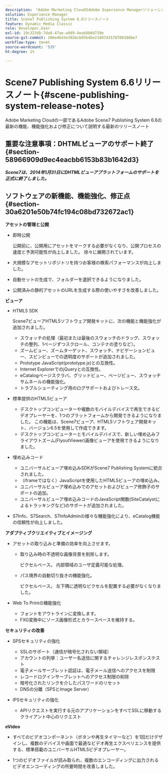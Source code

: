 ```yaml
---
description: 「Adobe Marketing CloudのAdobe Experience Managerソリューションに含まれるAdobe Scene7 Publishing System 6.6の最新の機能、機能強化および修正について説明する最新のリリースノート」
solution: Experience Manager
title: Scene7 Publishing System 6.6リリースノート
feature: Dynamic Media Classic
role: Developer,User
exl-id: 19c323db-7da8-47ae-a9d9-4ead4b8d739e
source-git-commit: 206e4643e3926cb85b4be2189743578f88180be7
workflow-type: tm+mt
source-wordcount: '535'
ht-degree: 1%

---
```


# Scene7 Publishing System 6.6リリースノート{#scene-publishing-system-release-notes}

Adobe Marketing Cloudの一部であるAdobe Scene7 Publishing System 6.6の最新の機能、機能強化および修正について説明する最新のリリースノート

## 重要な注意事項：DHTMLビューアのサポート終了 {#section-58966909d9ec4eacbb6153b83b1642d3}

***Scene7は、2014年1月31日にDHTMLビューアプラットフォームのサポートを正式に終了しました。***

## ソフトウェアの新機能、機能強化、修正点 {#section-30a6201e50b74fc194c08bd732672ac1}

**アセットの管理と公開**

* 即時公開

   公開前に、公開用にアセットをマークする必要がなくなり、公開プロセスの速度と予測可能性が向上しました。 徐々に展開されています。

* 大規模なアセットリポジトリを持つお客様の検索パフォーマンスが向上しました。
* 自動セットの生成で、フォルダーを選択できるようになりました。
* 公開済みの静的アセットのURLを生成する際の使いやすさを改善しました。

**ビューア**

* HTML5 SDK

   Scene7ビューアHTML5ソフトウェア開発キットに、次の機能と機能強化が追加されました。

   * スウォッチの処理（最初または最後のスウォッチのドラッグ、スウォッチの整列、1ページずつスクロール、コンテナの塗りなど）。
   * ズームビュー、ズームターゲット、スウォッチ、ナビゲーションビュー、スピンビューでの透明度のサポートが追加されました。
   * Prototype JavaScript(prototype.js)との互換性。
   * Internet ExplorerでのjQueryとの互換性。
   * eCatalogページスクラバ、グリッドビュー、ページビュー、スウォッチサムネールの機能強化。
   * トラブルシューティング用のログサポートおよびトレース文。

* 標準提供のHTML5ビューア

   * デスクトップコンピューターや複数のモバイルデバイスで再生できるビデオプレーヤーを、1つのプラットフォームから開発できるようになりました。 この機能は、Scene7ビューア、HTML5ソフトウェア開発キット、バージョン6.5を使用して作成できます。
   * デスクトップコンピューターとモバイルデバイスで、新しい埋め込みフライアウトズーム(FlyoutViewer)画像ビューアを使用できるようになりました。

* 埋め込みコード

   * ユニバーサルビューア埋め込みSDKがScene7 Publishing Systemに統合されました。
   * （iframeではなく）JavaScriptを使用したHTML5ビューアの埋め込み。
   * ユニバーサルビューア埋め込みでのアセットおよびビューア修飾子のサポートの追加。
   * ユニバーサルビューア埋め込みコードのJavaScript関数(SiteCatalystによるトラッキングなど)のサポートが追加されました。

* S7Info、S7Search、S7InfoAdminの様々な機能強化により、eCatalog機能の信頼性が向上しました。

**アダプティブクリエイティブとイメージング**

* アセットの取り込みと準備の効率を向上させます。

   * 取り込み時の不透明な画像背景を削除します。

      ピクセルベース。 内部領域のユーザ定義可能な処理。
   * パス境界の自動切り抜きの機能強化。

      ピクセルベース。 左下隅に透明なピクセルを配置する必要がなくなりました。

* Web To Printの機能強化

   * フォントをアウトラインに変換します。
   * FXG変換中にソース画像形式とカラースペースを維持する。

**セキュリティの改善**

* SPSセキュリティの強化

   * SSLのサポート（通信が暗号化されない領域）
   * アカウントの列挙：ユーザー名送信に関するチャレンジレスポンステスト
   * 電子メールサーブレット認証は、電子メール送信へのアクセスを制限
   * レコードログインサーブレットへのアクセス制限の削除
   * 暗号化されたリンクを介したパスワードのリセット
   * DNSの分離（SPSとImage Server）

* IPSセキュリティの強化

   * APIリクエストを実行する元のアプリケーションをすべてSSLに移動するクライアント中心のリクエスト

**eVideo**

* すべてのビデオコンポーネント（ボタンや再生タイマーなど）を1回だけデザインし、複数のデバイスや画面で最適なビデオ再生エクスペリエンスを提供する、標準搭載のユニバーサルHTML5ビデオプレーヤー。

<!--   See [About using HTML5 video](http://help.adobe.com/en_US/scene7/using/WS98ca2e6790647c064dcc4e2c1399dadca0f-8000.html). -->

* 1つのビデオファイルが読み取られ、複数のエンコーディングに出力されるビデオエンコーディングの所要時間を改善しました。
